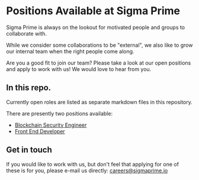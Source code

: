 # Positions Available at Sigma Prime

Sigma Prime is always on the lookout for motivated people and groups to
collaborate with.

While we consider some collaborations to be "external", we also like to grow
our internal team when the right people come along.

Are you a good fit to join our team? Please take a look at our open positions
and apply to work with us! We would love to hear from you.

## In this repo.

Currently open roles are listed as separate markdown files in this repository.

There are presently two positions available:
  - [Blockchain Security Engineer](security-engineer.md)
  - [Front End Developer](front-end-developer.md)

## Get in touch

If you would like to work with us, but don't feel that applying for one of
these is for you, please e-mail us directly:
[careers@sigmaprime.io](mailto:careers@sigmaprime.io)
